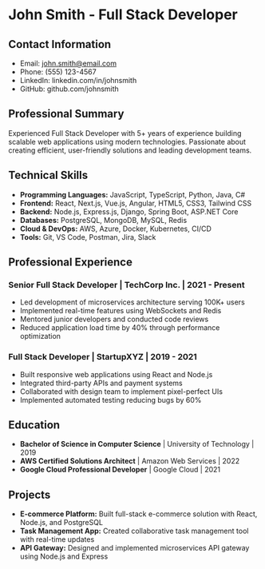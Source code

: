 # John Smith - Full Stack Developer

## Contact Information

- Email: john.smith@email.com
- Phone: (555) 123-4567
- LinkedIn: linkedin.com/in/johnsmith
- GitHub: github.com/johnsmith

## Professional Summary

Experienced Full Stack Developer with 5+ years of experience building scalable web applications using modern technologies. Passionate about creating efficient, user-friendly solutions and leading development teams.

## Technical Skills

- **Programming Languages:** JavaScript, TypeScript, Python, Java, C#
- **Frontend:** React, Next.js, Vue.js, Angular, HTML5, CSS3, Tailwind CSS
- **Backend:** Node.js, Express.js, Django, Spring Boot, ASP.NET Core
- **Databases:** PostgreSQL, MongoDB, MySQL, Redis
- **Cloud & DevOps:** AWS, Azure, Docker, Kubernetes, CI/CD
- **Tools:** Git, VS Code, Postman, Jira, Slack

## Professional Experience

### Senior Full Stack Developer | TechCorp Inc. | 2021 - Present

- Led development of microservices architecture serving 100K+ users
- Implemented real-time features using WebSockets and Redis
- Mentored junior developers and conducted code reviews
- Reduced application load time by 40% through performance optimization

### Full Stack Developer | StartupXYZ | 2019 - 2021

- Built responsive web applications using React and Node.js
- Integrated third-party APIs and payment systems
- Collaborated with design team to implement pixel-perfect UIs
- Implemented automated testing reducing bugs by 60%

## Education

- **Bachelor of Science in Computer Science** | University of Technology | 2019
- **AWS Certified Solutions Architect** | Amazon Web Services | 2022
- **Google Cloud Professional Developer** | Google Cloud | 2021

## Projects

- **E-commerce Platform:** Built full-stack e-commerce solution with React, Node.js, and PostgreSQL
- **Task Management App:** Created collaborative task management tool with real-time updates
- **API Gateway:** Designed and implemented microservices API gateway using Node.js and Express
